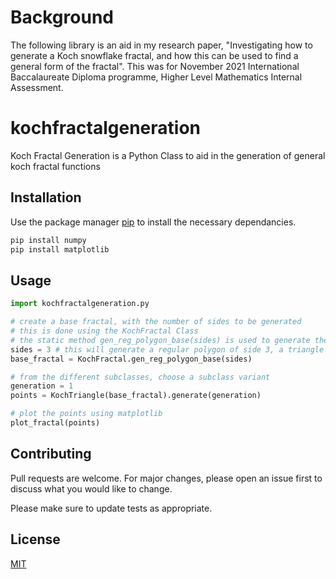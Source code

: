 # Background
The following library is an aid in my research paper, "Investigating how to generate a Koch snowflake fractal, and how this can be used to find a
general form of the fractal". This was for November 2021 International Baccalaureate Diploma programme, Higher Level Mathematics Internal Assessment.

# kochfractalgeneration

Koch Fractal Generation is a Python Class to aid in the generation of general koch fractal functions

## Installation

Use the package manager [pip](https://pip.pypa.io/en/stable/) to install the necessary dependancies.

```bash
pip install numpy
pip install matplotlib
```

## Usage

```python
import kochfractalgeneration.py

# create a base fractal, with the number of sides to be generated
# this is done using the KochFractal Class 
# the static method gen_reg_polygon_base(sides) is used to generate the desired polygon
sides = 3 # this will generate a regular polygon of side 3, a triangle
base_fractal = KochFractal.gen_reg_polygon_base(sides)

# from the different subclasses, choose a subclass variant 
generation = 1
points = KochTriangle(base_fractal).generate(generation)

# plot the points using matplotlib
plot_fractal(points)

```

## Contributing

Pull requests are welcome. For major changes, please open an issue first
to discuss what you would like to change.

Please make sure to update tests as appropriate.

## License

[MIT](https://choosealicense.com/licenses/mit/)